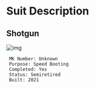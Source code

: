 # Suit Description
## Shotgun
![img](https://static.wikia.nocookie.net/ironman/images/c/c2/Mark_40~01.png/revision/latest?cb=20160320023115)
```
 MK Number: Unknown
 Purpose: Speed Booting
 Completed: Yes
 Status: Semiretired
 Built: 2021
```
 
 
